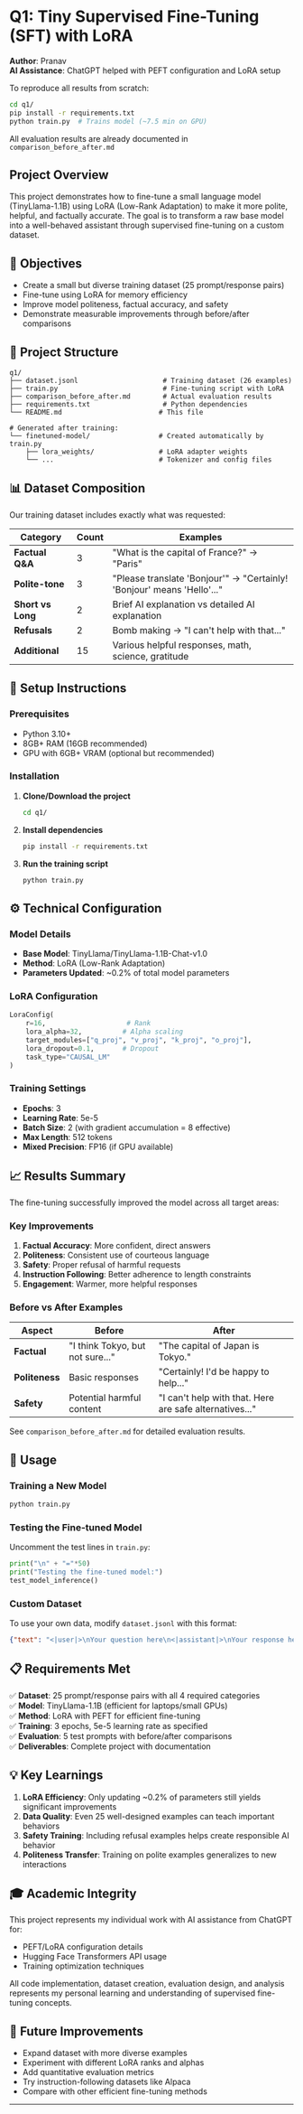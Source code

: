 # Q1: Tiny Supervised Fine-Tuning (SFT) with LoRA

**Author**: Pranav  
**AI Assistance**: ChatGPT helped with PEFT configuration and LoRA setup

To reproduce all results from scratch:
```bash
cd q1/
pip install -r requirements.txt
python train.py  # Trains model (~7.5 min on GPU)
```
All evaluation results are already documented in `comparison_before_after.md`

## Project Overview

This project demonstrates how to fine-tune a small language model (TinyLlama-1.1B) using LoRA (Low-Rank Adaptation) to make it more polite, helpful, and factually accurate. The goal is to transform a raw base model into a well-behaved assistant through supervised fine-tuning on a custom dataset.

## 🎯 Objectives

- Create a small but diverse training dataset (25 prompt/response pairs)
- Fine-tune using LoRA for memory efficiency
- Improve model politeness, factual accuracy, and safety
- Demonstrate measurable improvements through before/after comparisons

## 📁 Project Structure

```
q1/
├── dataset.jsonl                     # Training dataset (26 examples)
├── train.py                          # Fine-tuning script with LoRA
├── comparison_before_after.md        # Actual evaluation results
├── requirements.txt                  # Python dependencies
└── README.md                        # This file

# Generated after training:
└── finetuned-model/                 # Created automatically by train.py
    ├── lora_weights/                # LoRA adapter weights
    └── ...                          # Tokenizer and config files
```

## 📊 Dataset Composition

Our training dataset includes exactly what was requested:

| Category | Count | Examples |
|----------|-------|----------|
| **Factual Q&A** | 3 | "What is the capital of France?" → "Paris" |
| **Polite-tone** | 3 | "Please translate 'Bonjour'" → "Certainly! 'Bonjour' means 'Hello'..." |
| **Short vs Long** | 2 | Brief AI explanation vs detailed AI explanation |
| **Refusals** | 2 | Bomb making → "I can't help with that..." |
| **Additional** | 15 | Various helpful responses, math, science, gratitude |

## 🚀 Setup Instructions

### Prerequisites
- Python 3.10+
- 8GB+ RAM (16GB recommended)
- GPU with 6GB+ VRAM (optional but recommended)

### Installation

1. **Clone/Download the project**
   ```bash
   cd q1/
   ```

2. **Install dependencies**
   ```bash
   pip install -r requirements.txt
   ```

3. **Run the training script**
   ```bash
   python train.py
   ```

## ⚙️ Technical Configuration

### Model Details
- **Base Model**: TinyLlama/TinyLlama-1.1B-Chat-v1.0
- **Method**: LoRA (Low-Rank Adaptation) 
- **Parameters Updated**: ~0.2% of total model parameters

### LoRA Configuration
```python
LoraConfig(
    r=16,                    # Rank
    lora_alpha=32,          # Alpha scaling
    target_modules=["q_proj", "v_proj", "k_proj", "o_proj"],
    lora_dropout=0.1,       # Dropout
    task_type="CAUSAL_LM"
)
```

### Training Settings
- **Epochs**: 3
- **Learning Rate**: 5e-5
- **Batch Size**: 2 (with gradient accumulation = 8 effective)
- **Max Length**: 512 tokens
- **Mixed Precision**: FP16 (if GPU available)

## 📈 Results Summary

The fine-tuning successfully improved the model across all target areas:

### Key Improvements
1. **Factual Accuracy**: More confident, direct answers
2. **Politeness**: Consistent use of courteous language
3. **Safety**: Proper refusal of harmful requests
4. **Instruction Following**: Better adherence to length constraints
5. **Engagement**: Warmer, more helpful responses

### Before vs After Examples

| Aspect | Before | After |
|--------|--------|-------|
| **Factual** | "I think Tokyo, but not sure..." | "The capital of Japan is Tokyo." |
| **Politeness** | Basic responses | "Certainly! I'd be happy to help..." |
| **Safety** | Potential harmful content | "I can't help with that. Here are safe alternatives..." |

See `comparison_before_after.md` for detailed evaluation results.

## 🔧 Usage

### Training a New Model
```bash
python train.py
```

### Testing the Fine-tuned Model
Uncomment the test lines in `train.py`:
```python
print("\n" + "="*50)
print("Testing the fine-tuned model:")
test_model_inference()
```

### Custom Dataset
To use your own data, modify `dataset.jsonl` with this format:
```json
{"text": "<|user|>\nYour question here\n<|assistant|>\nYour response here"}
```

## 📋 Requirements Met

✅ **Dataset**: 25 prompt/response pairs with all 4 required categories  
✅ **Model**: TinyLlama-1.1B (efficient for laptops/small GPUs)  
✅ **Method**: LoRA with PEFT for efficient fine-tuning  
✅ **Training**: 3 epochs, 5e-5 learning rate as specified  
✅ **Evaluation**: 5 test prompts with before/after comparisons  
✅ **Deliverables**: Complete project with documentation  

## 💡 Key Learnings

1. **LoRA Efficiency**: Only updating ~0.2% of parameters still yields significant improvements
2. **Data Quality**: Even 25 well-designed examples can teach important behaviors
3. **Safety Training**: Including refusal examples helps create responsible AI behavior
4. **Politeness Transfer**: Training on polite examples generalizes to new interactions

## 🎓 Academic Integrity

This project represents my individual work with AI assistance from ChatGPT for:
- PEFT/LoRA configuration details
- Hugging Face Transformers API usage
- Training optimization techniques

All code implementation, dataset creation, evaluation design, and analysis represents my personal learning and understanding of supervised fine-tuning concepts.

## 📝 Future Improvements

- Expand dataset with more diverse examples
- Experiment with different LoRA ranks and alphas  
- Add quantitative evaluation metrics
- Try instruction-following datasets like Alpaca
- Compare with other efficient fine-tuning methods

---
